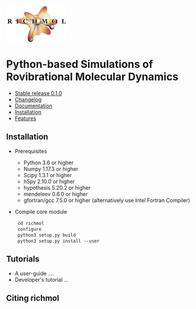 <div align="left">
  <img src="https://github.com/CFEL-CMI/richmol/blob/develop/doc/source/_static/richmol_logo.jpg" height="100px"/>
</div>

Python-based Simulations of Rovibrational Molecular Dynamics
============================================================

* [Stable release 0.1.0](https://github.com/CFEL-CMI/richmol/releases/tag/v0.1.0)
* [Changelog](../master/CHANGELOG)
* [Documentation](http://www.richmol.org/richmol)
* [Installation](#installation)
* [Features](../master/FEATURES)

Installation
------------
* Prerequisites
    - Python 3.6 or higher
    - Numpy 1.17.3 or higher
    - Scipy 1.3.1 or higher
    - h5py 2.10.0 or higher
    - hypothesis 5.20.2 or higher
    - mendeleev 0.6.0 or higher
    - gfortran/gcc 7.5.0 or higher (alternatively use Intel Fortran Compiler)

* Compile core module

       cd richmol
       configure
       python3 setup.py build
       python3 setup.py install --user

Tutorials
---------
* A user-guide ....
* Developer's tutorial ...

Citing richmol
--------------

